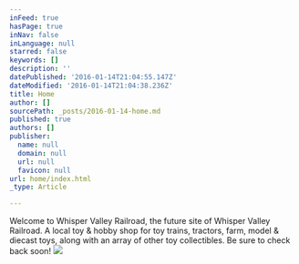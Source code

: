```yaml
---
inFeed: true
hasPage: true
inNav: false
inLanguage: null
starred: false
keywords: []
description: ''
datePublished: '2016-01-14T21:04:55.147Z'
dateModified: '2016-01-14T21:04:38.236Z'
title: Home
author: []
sourcePath: _posts/2016-01-14-home.md
published: true
authors: []
publisher:
  name: null
  domain: null
  url: null
  favicon: null
url: home/index.html
_type: Article

---
```

Welcome to Whisper Valley Railroad, the future site of Whisper Valley Railroad. A local toy & hobby shop for toy trains, tractors, farm, model & diecast toys, along with an array of other toy collectibles. 
Be sure to check back soon!
![](https://s3-us-west-2.amazonaws.com/the-grid-img/p/f943c73f1e273ac5db4239d4f3043df0b4de5f4d.png)